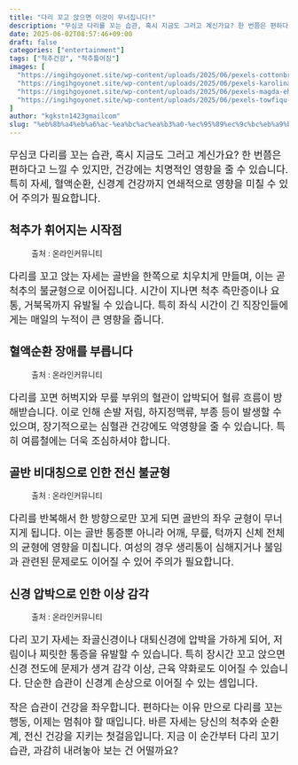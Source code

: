 ```yaml
---
title: "다리 꼬고 앉으면 이것이 무너집니다!"
description: "무심코 다리를 꼬는 습관, 혹시 지금도 그러고 계신가요? 한 번쯤은 편하다고 느낄 수 있지만, 건강에는 치명적인 영향을 줄 수 있습니다. 특히 자세, 혈액순환, 신경계 건강까지 연쇄적으로 영향을 미칠 수 있어 주의가 필요합니다."
date: 2025-06-02T08:57:46+09:00
draft: false
categories: ["entertainment"]
tags: ["척추건강", "척추틀어짐"]
images: [
  "https://ingihgoyonet.site/wp-content/uploads/2025/06/pexels-cottonbro-5723877-1024x683.jpg"
  "https://ingihgoyonet.site/wp-content/uploads/2025/06/pexels-karolina-grabowska-5207017-1024x683.jpg"
  "https://ingihgoyonet.site/wp-content/uploads/2025/06/pexels-magda-ehlers-pexels-27376660-1024x591.jpg"
  "https://ingihgoyonet.site/wp-content/uploads/2025/06/pexels-towfiqu-barbhuiya-3440682-12460181-1024x684.jpg"
]
author: "kgkstn1423gmailcom"
slug: "%eb%8b%a4%eb%a6%ac-%ea%bc%ac%ea%b3%a0-%ec%95%89%ec%9c%bc%eb%a9%b4-%ec%9d%b4%ea%b2%83%ec%9d%b4-%eb%ac%b4%eb%84%88%ec%a7%91%eb%8b%88%eb%8b%a4"
---
```


<p style="font-size:18px">무심코 다리를 꼬는 습관, 혹시 지금도 그러고 계신가요? 한 번쯤은 편하다고 느낄 수 있지만, 건강에는 치명적인 영향을 줄 수 있습니다. 특히 자세, 혈액순환, 신경계 건강까지 연쇄적으로 영향을 미칠 수 있어 주의가 필요합니다.</p> <h2 >척추가 휘어지는 시작점</h2> <figure ><img src="https://ingihgoyonet.site/wp-content/uploads/2025/06/pexels-cottonbro-5723877-1024x683.jpg" alt="" style="aspect-ratio:16/9;object-fit:cover"/><figcaption >출처 : 온라인커뮤니티</figcaption></figure> <p style="font-size:18px">다리를 꼬고 앉는 자세는 골반을 한쪽으로 치우치게 만들며, 이는 곧 척추의 불균형으로 이어집니다. 시간이 지나면 척추 측만증이나 요통, 거북목까지 유발될 수 있습니다. 특히 좌식 시간이 긴 직장인들에게는 매일의 누적이 큰 영향을 줍니다.</p> <h2 >혈액순환 장애를 부릅니다</h2> <figure ><img src="https://ingihgoyonet.site/wp-content/uploads/2025/06/pexels-karolina-grabowska-5207017-1024x683.jpg" alt="" style="aspect-ratio:16/9;object-fit:cover"/><figcaption >출처 : 온라인커뮤니티</figcaption></figure> <p style="font-size:18px">다리를 꼬면 허벅지와 무릎 부위의 혈관이 압박되어 혈류 흐름이 방해받습니다. 이로 인해 손발 저림, 하지정맥류, 부종 등이 발생할 수 있으며, 장기적으로는 심혈관 건강에도 악영향을 줄 수 있습니다. 특히 여름철에는 더욱 조심하셔야 합니다.</p> <h2 >골반 비대칭으로 인한 전신 불균형</h2> <figure ><img src="https://ingihgoyonet.site/wp-content/uploads/2025/06/pexels-magda-ehlers-pexels-27376660-1024x591.jpg" alt="" style="aspect-ratio:16/9;object-fit:cover"/><figcaption >출처 : 온라인커뮤니티</figcaption></figure> <p style="font-size:18px">다리를 반복해서 한 방향으로만 꼬게 되면 골반의 좌우 균형이 무너지게 됩니다. 이는 골반 통증뿐 아니라 어깨, 무릎, 턱까지 신체 전체의 균형에 영향을 미칩니다. 여성의 경우 생리통이 심해지거나 불임과 관련된 문제로도 이어질 수 있어 주의가 필요합니다.</p> <h2 >신경 압박으로 인한 이상 감각</h2> <figure ><img src="https://ingihgoyonet.site/wp-content/uploads/2025/06/pexels-towfiqu-barbhuiya-3440682-12460181-1024x684.jpg" alt="" style="aspect-ratio:16/9;object-fit:cover"/><figcaption >출처 : 온라인커뮤니티</figcaption></figure> <p style="font-size:18px">다리 꼬기 자세는 좌골신경이나 대퇴신경에 압박을 가하게 되어, 저림이나 찌릿한 통증을 유발할 수 있습니다. 특히 장시간 꼬고 앉으면 신경 전도에 문제가 생겨 감각 이상, 근육 약화로도 이어질 수 있습니다. 단순한 습관이 신경계 손상으로 이어질 수 있는 셈입니다.</p> <p style="font-size:18px">작은 습관이 건강을 좌우합니다. 편하다는 이유 만으로 다리를 꼬는 행동, 이제는 멈춰야 할 때입니다. 바른 자세는 당신의 척추와 순환계, 전신 건강을 지키는 첫걸음입니다. 지금 이 순간부터 다리 꼬기 습관, 과감히 내려놓아 보는 건 어떨까요?</p>